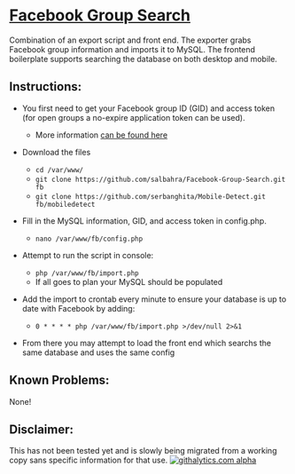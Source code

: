[Facebook Group Search](http://salbahra.github.io/Facebook-Group-Search/)
=====================

Combination of an export script and front end. The exporter grabs Facebook group information and imports it to MySQL. The frontend boilerplate supports searching the database on both desktop and mobile.

Instructions:
-------------

+ You first need to get your Facebook group ID (GID) and access token (for open groups a no-expire application token can be used).
  + More information [can be found here](https://developers.facebook.com/docs/opengraph/howtos/publishing-with-app-token/)

+ Download the files
  + ```cd /var/www/```
  + ```git clone https://github.com/salbahra/Facebook-Group-Search.git fb```
  + ```git clone https://github.com/serbanghita/Mobile-Detect.git fb/mobiledetect```

+ Fill in the MySQL information, GID, and access token in config.php.
  + ```nano /var/www/fb/config.php```

+ Attempt to run the script in console:
  + ```php /var/www/fb/import.php```
  + If all goes to plan your MySQL should be populated

+ Add the import to crontab every minute to ensure your database is up to date with Facebook by adding:
  + ```0 * * * * php /var/www/fb/import.php >/dev/null 2>&1```

+ From there you may attempt to load the front end which searchs the same database and uses the same config

Known Problems:
---------------

None!

Disclaimer:
-----------

This has not been tested yet and is slowly being migrated from a working copy sans specific information for that use.
[![githalytics.com alpha](https://cruel-carlota.pagodabox.com/e5cc4d27f7ebaa5a2d81276f31b2f9ae "githalytics.com")](http://githalytics.com/salbahra/Facebook-Group-Search)

